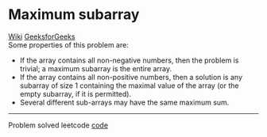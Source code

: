 # Maximum subarray  
[Wiki](https://en.wikipedia.org/wiki/Maximum_subarray_problem#:~:text=The%20maximum%20subarray%20problem%20was,dimensional%20array%20of%20real%20numbers.)
[GeeksforGeeks](https://www.geeksforgeeks.org/largest-sum-contiguous-subarray/)  
Some properties of this problem are:  
- If the array contains all non-negative numbers, then the problem is trivial; a maximum subarray is the entire array.  
- If the array contains all non-positive numbers, then a solution is any subarray of size 1 containing the maximal value of the array (or the empty subarray, if it is permitted).  
- Several different sub-arrays may have the same maximum sum.  
**********************
Problem solved leetcode [code](https://github.com/SazinSamin/Problem-Solving/tree/main/LeetCode/53.%20Maximum%20Subarray)  
